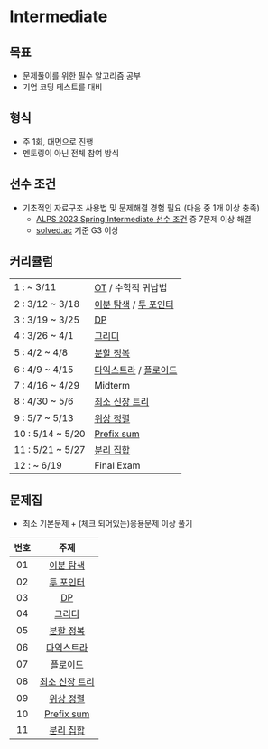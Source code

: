 # Intermediate

## 목표
- 문제풀이를 위한 필수 알고리즘 공부
- 기업 코딩 테스트를 대비

## 형식
- 주 1회, 대면으로 진행
- 멘토링이 아닌 전체 참여 방식

## 선수 조건
- 기초적인 자료구조 사용법 및 문제해결 경험 필요 (다음 중 1개 이상 충족)
  - [ALPS 2023 Spring Intermediate 선수 조건](https://www.acmicpc.net/workbook/view/13739) 중 7문제 이상 해결
  - [solved.ac](http://solved.ac) 기준 G3 이상

## 커리큘럼
| | |
| --- | --- |
| 1 :  ~ 3/11 | [OT](https://blog.encrypted.gg/921?category=773649) / 수학적 귀납법 |
| 2 : 3/12 ~ 3/18 | [이분 탐색](https://blog.encrypted.gg/985) / [투 포인터](https://blog.encrypted.gg/1004) |
| 3 : 3/19 ~ 3/25 | [DP](https://blog.encrypted.gg/974) |
| 4 : 3/26 ~ 4/1 | [그리디](https://blog.encrypted.gg/975) |
| 5 : 4/2 ~ 4/8  | [분할 정복](https://m.blog.naver.com/PostView.naver?blogId=kks227&logNo=220776241154&referrerCode=0&searchKeyword=%EB%B6%84%ED%95%A0%20%EC%A0%95%EB%B3%B5) |
| 6 : 4/9 ~ 4/15 | [다익스트라](https://blog.encrypted.gg/1037) / [플로이드](https://blog.encrypted.gg/1035) |
| 7 : 4/16 ~ 4/29 | Midterm |
| 8 : 4/30 ~ 5/6 | [최소 신장 트리](https://blog.encrypted.gg/1024) |
| 9 : 5/7 ~ 5/13 | [위상 정렬](https://blog.encrypted.gg/1020) |
| 10 : 5/14 ~ 5/20 | [Prefix sum](https://m.blog.naver.com/PostView.naver?blogId=kks227&logNo=220787178657&referrerCode=0&searchKeyword=prefix) |
| 11 : 5/21 ~ 5/27 | [분리 집합](https://m.blog.naver.com/PostView.naver?blogId=kks227&logNo=220791837179&referrerCode=0&searchKeyword=%EC%9C%A0%EB%8B%88%EC%98%A8) |
| 12 : ~ 6/19 | Final Exam |

## 문제집
- 최소 기본문제 + (체크 되어있는)응용문제 이상 풀기

| 번호 |                                                    주제                                                    |
| :--: | :--------------------------------------------------------------------------------------------------------: |
|  01  |      [이분 탐색](https://github.com/encrypted-def/basic-algo-lecture/blob/master/workbook/0x13.md)       |
|  02  |         [투 포인터](https://github.com/encrypted-def/basic-algo-lecture/blob/master/workbook/0x14.md)          |
|  03  |         [DP](https://github.com/encrypted-def/basic-algo-lecture/blob/master/workbook/0x10.md)          |
|  04  |         [그리디](https://github.com/encrypted-def/basic-algo-lecture/blob/master/workbook/0x11.md)          |
|  05  |         [분할 정복](https://www.acmicpc.net/workbook/view/3245)          |
|  06  |         [다익스트라](https://github.com/encrypted-def/basic-algo-lecture/blob/master/workbook/0x1D.md)          |
|  07  |         [플로이드](https://github.com/encrypted-def/basic-algo-lecture/blob/master/workbook/0x1C.md)          |
|  08  |         [최소 신장 트리](https://github.com/encrypted-def/basic-algo-lecture/blob/master/workbook/0x1B.md)          |
|  09  |         [위상 정렬](https://github.com/encrypted-def/basic-algo-lecture/blob/master/workbook/0x1A.md)          |
|  10  |  [Prefix sum](https://www.acmicpc.net/workbook/view/11438)  |
|  11  |  [분리 집합](https://www.acmicpc.net/workbook/view/11724)  |

